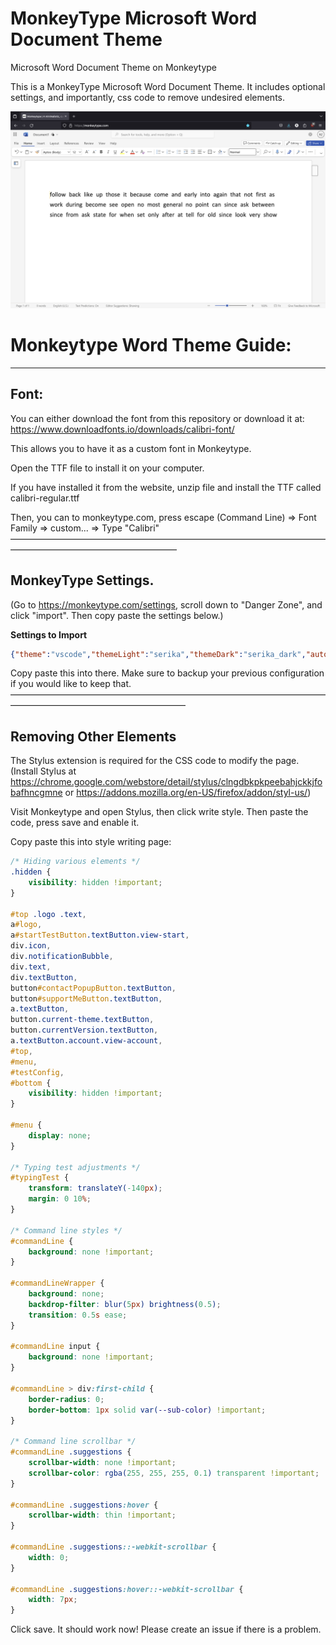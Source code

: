 # MonkeyType Microsoft Word Document Theme
Microsoft Word Document Theme on Monkeytype

This is a MonkeyType Microsoft Word Document Theme. 
It includes optional settings, and importantly, css code to remove undesired elements. 

![Image](./showcase.png)

# Monkeytype Word Theme Guide:
_______________________________________________________

## Font:
You can either download the font from this repository or download it at: https://www.downloadfonts.io/downloads/calibri-font/

This allows you to have it as a custom font in Monkeytype.

Open the TTF file to install it on your computer.

If you have installed it from the website, unzip file and install the TTF called calibri-regular.ttf

Then, you can to monkeytype.com, press escape (Command Line) => Font Family => custom... => Type "Calibri"
———————————————————————————————————————————————————————

## MonkeyType Settings. 
(Go to https://monkeytype.com/settings, scroll down to "Danger Zone", and click "import". Then copy paste the settings below.)

 
 **Settings to Import**

```json
{"theme":"vscode","themeLight":"serika","themeDark":"serika_dark","autoSwitchTheme":false,"customTheme":true,"customThemeColors":["#ffffff","#000000","#e2b714","#1c1c1c","#2c2e31","#000000","#ca4754","#7e2a33","#ca4754","#7e2a33"],"favThemes":[],"showKeyTips":false,"smoothCaret":"medium","quickRestart":"tab","punctuation":false,"numbers":false,"words":10,"time":15,"mode":"time","quoteLength":[3],"language":"english","fontSize":1.8,"freedomMode":false,"difficulty":"normal","blindMode":false,"quickEnd":false,"caretStyle":"default","paceCaretStyle":"underline","flipTestColors":false,"layout":"default","funbox":"none","confidenceMode":"off","indicateTypos":"below","timerStyle":"mini","liveSpeedStyle":"off","liveAccStyle":"off","liveBurstStyle":"off","colorfulMode":true,"randomTheme":"off","timerColor":"main","timerOpacity":"0.25","stopOnError":"off","showAllLines":false,"keymapMode":"off","keymapStyle":"staggered","keymapLegendStyle":"lowercase","keymapLayout":"colemak","keymapShowTopRow":"layout","fontFamily":"Calibri","smoothLineScroll":true,"alwaysShowDecimalPlaces":true,"alwaysShowWordsHistory":false,"singleListCommandLine":"manual","capsLockWarning":false,"playSoundOnError":"off","playSoundOnClick":"off","soundVolume":"1.0","startGraphsAtZero":true,"showOutOfFocusWarning":false,"paceCaret":"pb","paceCaretCustomSpeed":190,"repeatedPace":true,"accountChart":["off","on","on","on"],"minWpm":"off","minWpmCustomSpeed":100,"highlightMode":"letter","typingSpeedUnit":"wpm","ads":"off","hideExtraLetters":false,"strictSpace":false,"minAcc":"off","minAccCustom":90,"monkey":false,"repeatQuotes":"off","oppositeShiftMode":"off","customBackground":"https://i.imgur.com/PYI1JhQ.png","customBackgroundSize":"cover","customBackgroundFilter":[0,1,1,1],"customLayoutfluid":"qwerty#colemak","monkeyPowerLevel":"off","minBurst":"off","minBurstCustomSpeed":100,"burstHeatmap":false,"britishEnglish":false,"lazyMode":false,"showAverage":"off","tapeMode":"off","maxLineWidth":75}
```

Copy paste this into there. Make sure to backup your previous configuration if you would like to keep that.
————————————————————————————————————————————————————————

## Removing Other Elements
The Stylus extension is required for the CSS code to modify the page. 
(Install Stylus at 
https://chrome.google.com/webstore/detail/stylus/clngdbkpkpeebahjckkjfobafhncgmne or https://addons.mozilla.org/en-US/firefox/addon/styl-us/) 

Visit Monkeytype and open Stylus, then click write style. Then paste the code, press save and enable it.

Copy paste this into style writing page:
```css
/* Hiding various elements */
.hidden {
    visibility: hidden !important;
}

#top .logo .text,
a#logo,
a#startTestButton.textButton.view-start,
div.icon,
div.notificationBubble,
div.text,
div.textButton,
button#contactPopupButton.textButton,
button#supportMeButton.textButton,
a.textButton,
button.current-theme.textButton,
button.currentVersion.textButton,
a.textButton.account.view-account,
#top,
#menu,
#testConfig,
#bottom {
    visibility: hidden !important;
}

#menu {
    display: none;
}

/* Typing test adjustments */
#typingTest {
    transform: translateY(-140px);
    margin: 0 10%;
}

/* Command line styles */
#commandLine {
    background: none !important;
}

#commandLineWrapper {
    background: none;
    backdrop-filter: blur(5px) brightness(0.5);
    transition: 0.5s ease;
}

#commandLine input {
    background: none !important;
}

#commandLine > div:first-child {
    border-radius: 0;
    border-bottom: 1px solid var(--sub-color) !important;
}

/* Command line scrollbar */
#commandLine .suggestions {
    scrollbar-width: none !important;
    scrollbar-color: rgba(255, 255, 255, 0.1) transparent !important;
}

#commandLine .suggestions:hover {
    scrollbar-width: thin !important;
}

#commandLine .suggestions::-webkit-scrollbar {
    width: 0;
}

#commandLine .suggestions:hover::-webkit-scrollbar {
    width: 7px;
}

```
Click save. It should work now! Please create an issue if there is a problem.